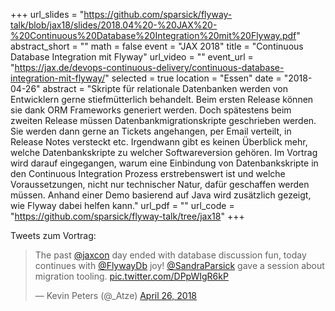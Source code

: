 +++
url_slides = "https://github.com/sparsick/flyway-talk/blob/jax18/slides/2018.04%20-%20JAX%20-%20Continuous%20Database%20Integration%20mit%20Flyway.pdf"
abstract_short = ""
math = false
event = "JAX 2018"
title = "Continuous Database Integration mit Flyway"
url_video = ""
event_url = "https://jax.de/devops-continuous-delivery/continuous-database-integration-mit-flyway/"
selected = true
location = "Essen"
date = "2018-04-26"
abstract = "Skripte für relationale Datenbanken werden von Entwicklern gerne stiefmütterlich behandelt. Beim ersten Release können sie dank ORM Frameworks generiert werden. Doch spätestens beim zweiten Release müssen Datenbankmigrationskripte geschrieben werden. Sie werden dann gerne an Tickets angehangen, per Email verteilt, in Release Notes versteckt etc. Irgendwann gibt es keinen Überblick mehr, welche Datenbankskripte zu welcher Softwareversion gehören. Im Vortrag wird darauf eingegangen, warum eine Einbindung von Datenbankskripte in den Continuous Integration Prozess erstrebenswert ist und welche Voraussetzungen, nicht nur technischer Natur, dafür geschaffen werden müssen. Anhand einer Demo basierend auf Java wird zusätzlich gezeigt, wie Flyway dabei helfen kann."
url_pdf = ""
url_code = "https://github.com/sparsick/flyway-talk/tree/jax18"
+++

Tweets zum Vortrag:

<blockquote class="twitter-tweet" data-partner="tweetdeck"><p lang="en" dir="ltr">The past <a href="https://twitter.com/jaxcon?ref_src=twsrc%5Etfw">@jaxcon</a> day ended with database discussion fun, today continues with <a href="https://twitter.com/FlywayDb?ref_src=twsrc%5Etfw">@FlywayDb</a> joy! <a href="https://twitter.com/SandraParsick?ref_src=twsrc%5Etfw">@SandraParsick</a> gave a session about migration tooling. <a href="https://t.co/DPpWIgR6kP">pic.twitter.com/DPpWIgR6kP</a></p>&mdash; Kevin Peters (@_Atze) <a href="https://twitter.com/_Atze/status/989415956077252608?ref_src=twsrc%5Etfw">April 26, 2018</a></blockquote>
<script async src="https://platform.twitter.com/widgets.js" charset="utf-8"></script>

